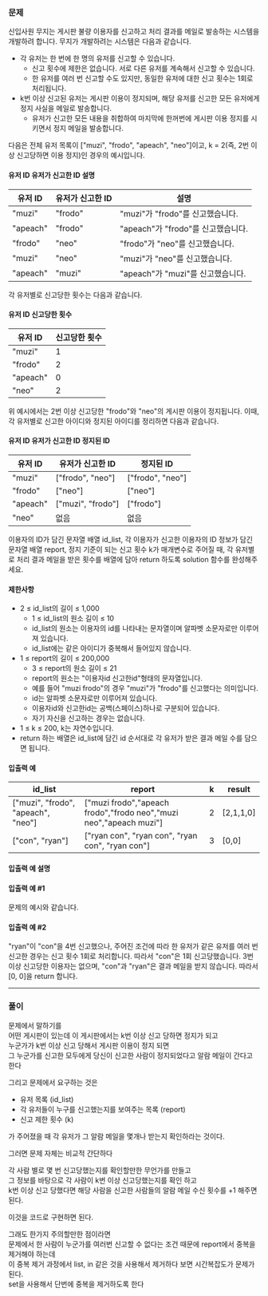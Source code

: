 

### 문제

신입사원 무지는 게시판 불량 이용자를 신고하고 처리 결과를 메일로 발송하는 시스템을 개발하려 합니다. 무지가 개발하려는 시스템은 다음과 같습니다.  

* 각 유저는 한 번에 한 명의 유저를 신고할 수 있습니다.  
  * 신고 횟수에 제한은 없습니다. 서로 다른 유저를 계속해서 신고할 수 있습니다.  
  * 한 유저를 여러 번 신고할 수도 있지만, 동일한 유저에 대한 신고 횟수는 1회로 처리됩니다.  
* k번 이상 신고된 유저는 게시판 이용이 정지되며, 해당 유저를 신고한 모든 유저에게 정지 사실을 메일로 발송합니다.  
  * 유저가 신고한 모든 내용을 취합하여 마지막에 한꺼번에 게시판 이용 정지를 시키면서 정지 메일을 발송합니다.  
  
다음은 전체 유저 목록이 ["muzi", "frodo", "apeach", "neo"]이고, k = 2(즉, 2번 이상 신고당하면 이용 정지)인 경우의 예시입니다.  
  
#### 유저 ID	유저가 신고한 ID	설명  
| 유저 ID     | 	유저가 신고한 ID |	설명|
|-----------|-------------|---|
| "muzi"    | 	"frodo"    |	"muzi"가 "frodo"를 신고했습니다.|
| "apeach"	 | "frodo"	    |"apeach"가 "frodo"를 신고했습니다.|
| "frodo"	  | "neo"	      | "frodo"가 "neo"를 신고했습니다. |
| "muzi"	   | "neo"	      |"muzi"가 "neo"를 신고했습니다.|
| "apeach"	 | "muzi"	     | "apeach"가 "muzi"를 신고했습니다. |
각 유저별로 신고당한 횟수는 다음과 같습니다.  
  
#### 유저 ID	신고당한 횟수  
| 유저 ID     | 	신고당한 횟수 |
|-----------|----------|
| "muzi"	   | 1        |
| "frodo"   | 	2       |
| "apeach"	 | 0        |
|"neo"|	2|  
위 예시에서는 2번 이상 신고당한 "frodo"와 "neo"의 게시판 이용이 정지됩니다. 이때, 각 유저별로 신고한 아이디와 정지된 아이디를 정리하면 다음과 같습니다.  
  
#### 유저 ID	유저가 신고한 ID	정지된 ID  
| 유저 ID    | 	유저가 신고한 ID        |	정지된 ID|
|----------|--------------------|---|
| "muzi"   | 	["frodo", "neo"]  |	["frodo", "neo"]|
| "frodo"	 | ["neo"]	           | ["neo"]           |
| "apeach" | 	["muzi", "frodo"] |	["frodo"]|
| "neo"	   | 없음	                | 없음                 |
  
이용자의 ID가 담긴 문자열 배열 id_list, 각 이용자가 신고한 이용자의 ID 정보가 담긴 문자열 배열 report, 정지 기준이 되는 신고 횟수 k가 매개변수로 주어질 때, 각 유저별로 처리 결과 메일을 받은 횟수를 배열에 담아 return 하도록 solution 함수를 완성해주세요.  
  
#### 제한사항  
* 2 ≤ id_list의 길이 ≤ 1,000
  * 1 ≤ id_list의 원소 길이 ≤ 10
  * id_list의 원소는 이용자의 id를 나타내는 문자열이며 알파벳 소문자로만 이루어져 있습니다.
  * id_list에는 같은 아이디가 중복해서 들어있지 않습니다.
* 1 ≤ report의 길이 ≤ 200,000
  * 3 ≤ report의 원소 길이 ≤ 21
  * report의 원소는 "이용자id 신고한id"형태의 문자열입니다.
  * 예를 들어 "muzi frodo"의 경우 "muzi"가 "frodo"를 신고했다는 의미입니다.
  * id는 알파벳 소문자로만 이루어져 있습니다.
  * 이용자id와 신고한id는 공백(스페이스)하나로 구분되어 있습니다.
  * 자기 자신을 신고하는 경우는 없습니다.
* 1 ≤ k ≤ 200, k는 자연수입니다.
* return 하는 배열은 id_list에 담긴 id 순서대로 각 유저가 받은 결과 메일 수를 담으면 됩니다.  

#### 입출력 예   
|id_list|	report|	k|	result|
|---|---|---|---|
|["muzi", "frodo", "apeach", "neo"]|	["muzi frodo","apeach frodo","frodo neo","muzi neo","apeach muzi"]|	2|	[2,1,1,0]|
|["con", "ryan"]|	["ryan con", "ryan con", "ryan con", "ryan con"]|	3|	[0,0]|
  
#### 입출력 예 설명  
#### 입출력 예 #1  
문제의 예시와 같습니다.  
  
#### 입출력 예 #2  
"ryan"이 "con"을 4번 신고했으나, 주어진 조건에 따라 한 유저가 같은 유저를 여러 번 신고한 경우는 신고 횟수 1회로 처리합니다. 따라서 "con"은 1회 신고당했습니다. 3번 이상 신고당한 이용자는 없으며, "con"과 "ryan"은 결과 메일을 받지 않습니다. 따라서 [0, 0]을 return 합니다.  
  
  
***
### 풀이

문제에서 말하기를  
어떤 게시판이 있는데 이 게시판에서는 k번 이상 신고 당하면 정지가 되고  
누군가가 k번 이상 신고 당해서 게시판 이용이 정지 되면  
그 누군가를 신고한 모두에게 당신이 신고한 사람이 정지되었다고 알람 메일이 간다고 한다  
  
그리고 문제에서 요구하는 것은  
* 유저 목록 (id_list)
* 각 유저들이 누구를 신고했는지를 보여주는 목록 (report)
* 신고 제한 횟수 (k)  
  
가 주어졌을 때 각 유저가 그 알람 메일을 몇개나 받는지 확인하라는 것이다.

  

그러면 문제 자체는 비교적 간단하다  
  
각 사람 별로 몇 번 신고당했는지를 확인할만한 무언가를 만들고  
그 정보를 바탕으로 각 사람이 k번 이상 신고당했는지를 확인 하고  
k번 이상 신고 당했다면 해당 사람을 신고한 사람들의 알람 메일 수신 횟수를 +1 해주면 된다.  
  
이것을 코드로 구현하면 된다.  
  
그래도 한가지 주의할만한 점이라면  
문제에서 한 사람이 누군가를 여러번 신고할 수 없다는 조건 때문에 report에서 중복을 제거해야 하는데  
이 중복 제거 과정에서 list, in 같은 것을 사용해서 제거하다 보면 시간복잡도가 문제가 된다.  
set을 사용해서 단번에 중복을 제거하도록 한다  


  





  

  
